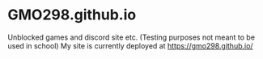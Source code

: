 # GMO298.github.io
Unblocked games and discord site etc.
(Testing purposes not meant to be used in school)
My site is currently deployed at https://gmo298.github.io/
